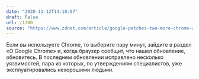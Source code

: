 ```yaml
---
date: "2020-11-12T14:10:07"
draft: False
url: /1780
source: "https://www.zdnet.com/article/google-patches-two-more-chrome-zero-days/"
---
```


Если вы используете Chrome, то выберите пару минут, зайдите в раздел «О Google Chrome» и, когда браузер сообщит, что нашел обновление, обновитесь. В последнем обновлении исправлено несколько уязвимостей, пара из которых, по утверждениям специалистов, уже эксплуатировались нехорошими людьми.
